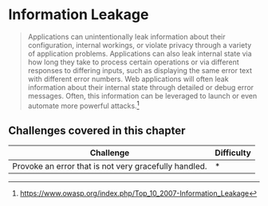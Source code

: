 # Information Leakage

> Applications can unintentionally leak information about their configuration, internal workings, or violate privacy through a variety of application problems. Applications can also leak internal state via how long they take to process certain operations or via different responses to differing inputs, such as displaying the same error text with different error numbers. Web applications will often leak information about their internal state through detailed or debug error messages. Often, this information can be leveraged to launch or even automate more powerful attacks.[^1]

## Challenges covered in this chapter

| Challenge | Difficulty |
| --------- | ---------- |
| Provoke an error that is not very gracefully handled. | \* |

[^1]: https://www.owasp.org/index.php/Top_10_2007-Information_Leakage
